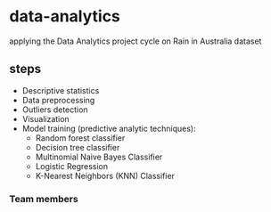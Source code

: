 # data-analytics
applying the Data Analytics project cycle on Rain in Australia dataset

## steps
- Descriptive statistics
- Data preprocessing
- Outliers detection
- Visualization
- Model training (predictive analytic techniques):
  - Random forest classifier
  - Decision tree classifier
  - Multinomial Naive Bayes Classifier
  - Logistic Regression
  - K-Nearest Neighbors (KNN) Classifier


### Team members
